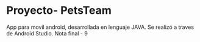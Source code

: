 # Proyecto- PetsTeam

App para movil android, desarrollada en lenguaje JAVA. Se realizó a traves de Android Studio.
Nota final - 9
 
